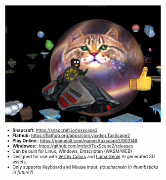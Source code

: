 ![Screenshot of the TuxScape2 game](https://raw.githubusercontent.com/mrbid/TuxScape2/main/screenshot.png)

- **Snapcraft:** https://snapcraft.io/tuxscape2
- **Flathub:** https://flathub.org/apps/com.voxdsp.TuxScape2
- **Play Online:**: https://gamejolt.com/games/tuxscape2/903148
- **Windowos:**: https://github.com/mrbid/TuxScape2/releases
- Can be built for Linux, Windows, Emscripten (WASM/WEB)
- Designed for use with [Vertex Colors](https://github.com/VertexColor) and [Luma Genie](https://lumalabs.ai/genie) AI generated 3D assets.
- Only supports Keyboard and Mouse input. _(touchscreen l/r thumbsticks in future?)_
